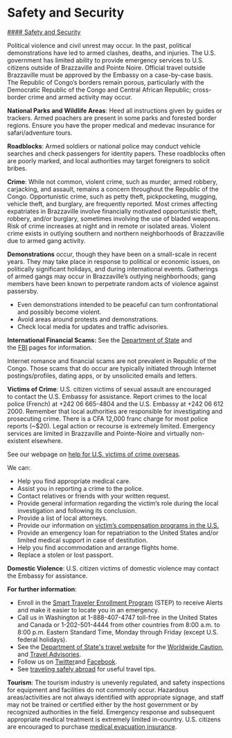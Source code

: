 # Safety and Security

[#### Safety and Security](javascript:void(0); "Safety and Security")

Political violence and civil unrest may occur. In the past, political demonstrations have led to armed clashes, deaths, and injuries. The U.S. government has limited ability to provide emergency services to U.S. citizens outside of Brazzaville and Pointe Noire. Official travel outside Brazzaville must be approved by the Embassy on a case-by-case basis. The Republic of Congo’s borders remain porous, particularly with the Democratic Republic of the Congo and Central African Republic; cross-border crime and armed activity may occur.

**National Parks and Wildlife Areas**: Heed all instructions given by guides or trackers. Armed poachers are present in some parks and forested border regions. Ensure you have the proper medical and medevac insurance for safari/adventure tours.

**Roadblocks**: Armed soldiers or national police may conduct vehicle searches and check passengers for identity papers. These roadblocks often are poorly marked, and local authorities may target foreigners to solicit bribes.

**Crime**: While not common, violent crime, such as murder, armed robbery, carjacking, and assault, remains a concern throughout the Republic of the Congo. Opportunistic crime, such as petty theft, pickpocketing, mugging, vehicle theft, and burglary, are frequently reported. Most crimes affecting expatriates in Brazzaville involve financially motivated opportunistic theft, robbery, and/or burglary, sometimes involving the use of bladed weapons. Risk of crime increases at night and in remote or isolated areas. Violent crime exists in outlying southern and northern neighborhoods of Brazzaville due to armed gang activity.

**Demonstrations** occur, though they have been on a small-scale in recent years. They may take place in response to political or economic issues, on politically significant holidays, and during international events. Gatherings of armed gangs may occur in Brazzaville’s outlying neighborhoods; gang members have been known to perpetrate random acts of violence against passersby.

* Even demonstrations intended to be peaceful can turn confrontational and possibly become violent.
* Avoid areas around protests and demonstrations.
* Check local media for updates and traffic advisories.

**International Financial Scams:** See the [Department of State](http://travel.state.gov/content/passports/english/emergencies/scams.html) and the [FBI](http://www.fbi.gov/scams-safety/fraud) pages for information.

Internet romance and financial scams are not prevalent in Republic of the Congo. Those scams that do occur are typically initiated through Internet postings/profiles, dating apps, or by unsolicited emails and letters.

**Victims of Crime**: U.S. citizen victims of sexual assault are encouraged to contact the U.S. Embassy for assistance. Report crimes to the local police (French) at +242 06 665-4804 and the U.S. Embassy at +242 06 612 2000. Remember that local authorities are responsible for investigating and prosecuting crime. There is a CFA 12,000 franc charge for most police reports (~$20). Legal action or recourse is extremely limited. Emergency services are limited in Brazzaville and Pointe-Noire and virtually non-existent elsewhere.

See our webpage on [help for U.S. victims of crime overseas](http://travel.state.gov/content/passports/en/emergencies/victims.html).

We can:

* Help you find appropriate medical care.
* Assist you in reporting a crime to the police.
* Contact relatives or friends with your written request.
* Provide general information regarding the victim’s role during the local investigation and following its conclusion.
* Provide a list of local attorneys.
* Provide our information on [victim’s compensation programs in the U.S.](http://travel.state.gov/content/passports/english/emergencies/victims.html)
* Provide an emergency loan for repatriation to the United States and/or limited medical support in case of destitution.
* Help you find accommodation and arrange flights home.
* Replace a stolen or lost passport.

**Domestic Violence**: U.S. citizen victims of domestic violence may contact the Embassy for assistance.

**For further information**:

* Enroll in the [Smart Traveler Enrollment Program](https://step.state.gov/step/) (STEP) to receive Alerts and make it easier to locate you in an emergency.
* Call us in Washington at 1-888-407-4747 toll-free in the United States and Canada or 1-202-501-4444 from other countries from 8:00 a.m. to 8:00 p.m. Eastern Standard Time, Monday through Friday (except U.S. federal holidays).
* See the [Department of State's travel website](https://travel.state.gov/content/travel.html) for the [Worldwide Caution](https://travel.state.gov/content/travel/en/traveladvisories/traveladvisories/worldwide-caution.html), and [Travel Advisories](https://travel.state.gov/content/travel/en/traveladvisories/traveladvisories.html).
* Follow us on [Twitter](https://twitter.com/USEmbassyBrazza/status/1381854522159562752)and [Facebook](https://www.facebook.com/USAEmbassy.Brazzaville/).
* See [traveling safely abroad](https://travel.state.gov/content/travel/en/international-travel/before-you-go/travelers-checklist.html) for useful travel tips.

**Tourism**: The tourism industry is unevenly regulated, and safety inspections for equipment and facilities do not commonly occur. Hazardous areas/activities are not always identified with appropriate signage, and staff may not be trained or certified either by the host government or by recognized authorities in the field. Emergency response and subsequent appropriate medical treatment is extremely limited in-country. U.S. citizens are encouraged to purchase [medical evacuation insurance](https://travel.state.gov/content/travel/en/international-travel/before-you-go/your-health-abroad/Insurance_Coverage_Overseas.html).